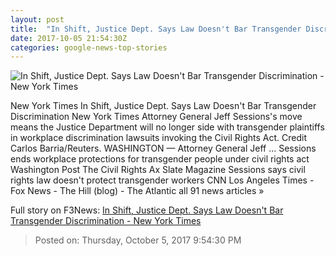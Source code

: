 ```yaml
---
layout: post
title:  "In Shift, Justice Dept. Says Law Doesn't Bar Transgender Discrimination - New York Times"
date: 2017-10-05 21:54:30Z
categories: google-news-top-stories
---
```


![In Shift, Justice Dept. Says Law Doesn't Bar Transgender Discrimination - New York Times](https://static01.nyt.com/images/2017/10/06/us/06dc-genderidentity/06dc-genderidentity-facebookJumbo.jpg)

New York Times In Shift, Justice Dept. Says Law Doesn't Bar Transgender Discrimination New York Times Attorney General Jeff Sessions's move means the Justice Department will no longer side with transgender plaintiffs in workplace discrimination lawsuits invoking the Civil Rights Act. Credit Carlos Barria/Reuters. WASHINGTON — Attorney General Jeff ... Sessions ends workplace protections for transgender people under civil rights act Washington Post The Civil Rights Ax Slate Magazine Sessions says civil rights law doesn't protect transgender workers CNN Los Angeles Times - Fox News - The Hill (blog) - The Atlantic all 91 news articles »


Full story on F3News: [In Shift, Justice Dept. Says Law Doesn't Bar Transgender Discrimination - New York Times](http://www.f3nws.com/n/JzE2gF)

> Posted on: Thursday, October 5, 2017 9:54:30 PM
